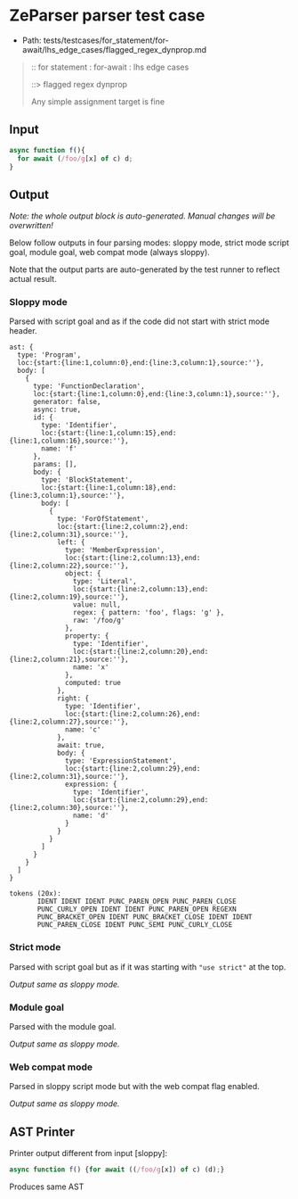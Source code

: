 # ZeParser parser test case

- Path: tests/testcases/for_statement/for-await/lhs_edge_cases/flagged_regex_dynprop.md

> :: for statement : for-await : lhs edge cases
>
> ::> flagged regex dynprop
>
> Any simple assignment target is fine

## Input

`````js
async function f(){
  for await (/foo/g[x] of c) d;
}
`````

## Output

_Note: the whole output block is auto-generated. Manual changes will be overwritten!_

Below follow outputs in four parsing modes: sloppy mode, strict mode script goal, module goal, web compat mode (always sloppy).

Note that the output parts are auto-generated by the test runner to reflect actual result.

### Sloppy mode

Parsed with script goal and as if the code did not start with strict mode header.

`````
ast: {
  type: 'Program',
  loc:{start:{line:1,column:0},end:{line:3,column:1},source:''},
  body: [
    {
      type: 'FunctionDeclaration',
      loc:{start:{line:1,column:0},end:{line:3,column:1},source:''},
      generator: false,
      async: true,
      id: {
        type: 'Identifier',
        loc:{start:{line:1,column:15},end:{line:1,column:16},source:''},
        name: 'f'
      },
      params: [],
      body: {
        type: 'BlockStatement',
        loc:{start:{line:1,column:18},end:{line:3,column:1},source:''},
        body: [
          {
            type: 'ForOfStatement',
            loc:{start:{line:2,column:2},end:{line:2,column:31},source:''},
            left: {
              type: 'MemberExpression',
              loc:{start:{line:2,column:13},end:{line:2,column:22},source:''},
              object: {
                type: 'Literal',
                loc:{start:{line:2,column:13},end:{line:2,column:19},source:''},
                value: null,
                regex: { pattern: 'foo', flags: 'g' },
                raw: '/foo/g'
              },
              property: {
                type: 'Identifier',
                loc:{start:{line:2,column:20},end:{line:2,column:21},source:''},
                name: 'x'
              },
              computed: true
            },
            right: {
              type: 'Identifier',
              loc:{start:{line:2,column:26},end:{line:2,column:27},source:''},
              name: 'c'
            },
            await: true,
            body: {
              type: 'ExpressionStatement',
              loc:{start:{line:2,column:29},end:{line:2,column:31},source:''},
              expression: {
                type: 'Identifier',
                loc:{start:{line:2,column:29},end:{line:2,column:30},source:''},
                name: 'd'
              }
            }
          }
        ]
      }
    }
  ]
}

tokens (20x):
       IDENT IDENT IDENT PUNC_PAREN_OPEN PUNC_PAREN_CLOSE
       PUNC_CURLY_OPEN IDENT IDENT PUNC_PAREN_OPEN REGEXN
       PUNC_BRACKET_OPEN IDENT PUNC_BRACKET_CLOSE IDENT IDENT
       PUNC_PAREN_CLOSE IDENT PUNC_SEMI PUNC_CURLY_CLOSE
`````

### Strict mode

Parsed with script goal but as if it was starting with `"use strict"` at the top.

_Output same as sloppy mode._

### Module goal

Parsed with the module goal.

_Output same as sloppy mode._

### Web compat mode

Parsed in sloppy script mode but with the web compat flag enabled.

_Output same as sloppy mode._

## AST Printer

Printer output different from input [sloppy]:

````js
async function f() {for await ((/foo/g[x]) of c) (d);}
````

Produces same AST
